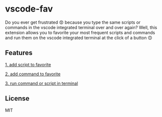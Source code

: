 # vscode-fav

Do you ever get frustrated 😡 because you type the same scripts or commands in the vscode integrated terminal over and over again? Well, this extension allows you to favorite your most frequent scripts and commands and run them on the vscode integrated terminal at the click of a button 😊

## Features

[1. add script to favorite](images/add-to-favorites.png)

[2. add command to favorite](images/add-command-title.png)

[3. run command or script in terminal](images/run-script.png)

## License

MIT
